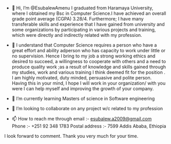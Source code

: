 - 👋 Hi, I’m @EsubalewAmenu I graduated from Haramaya University, where I obtained my Bsc in Computer Science.I have achieved an overall grade point average (CGPA) 3.28/4.
Furthermore; I have many transferable skills and experience that I have gained from university and some organizations by participating in various projects and training, which were directly and indirectly related with my profession.
- 👀 I understand that Computer Science requires a person who have a great effort and ability adperson who has capacity to work under little or no supervision. Hence I bring to my job a strong working ethics and desired to succeed, a willingness to cooperate with others and a need to produce quality work ;as a result of knowledge and skills gained through my studies, work and various training I think deemed fit for the position .
I am highly motivated, duty minded, persuasive and polite person. Having this in your mind, I hope I will work in your organization/ with you were I can help myself and improving the growth of your company.
- 🌱 I’m currently learning Masters of science in Software engineering
- 💞️ I’m looking to collaborate on any project w/c related to my profession

- 📫 How to reach me through 
                    email :- esubalew.a2009@gmail.com
                    Phone :- +251 92 348 1783
                    Postal address :- 7599
                          Addis Ababa, Ethiopia


I look forward to comment.
Thank you very much for your time.

<!---
EsubalewAmenu/EsubalewAmenu is a ✨ special ✨ repository because its `README.md` (this file) appears on your GitHub profile.
You can click the Preview link to take a look at your changes.
--->
